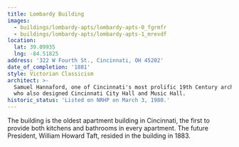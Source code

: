 ```yaml
---
title: Lombardy Building
images:
  - buildings/lombardy-apts/lombardy-apts-0_fgrmfr
  - buildings/lombardy-apts/lombardy-apts-1_mrevdf
location:
  lat: 39.09935
  lng: -84.51825
address: '322 W Fourth St., Cincinnati, OH 45202'
date_of_completion: '1881'
style: Victorian Classicism
architect: >-
  Samuel Hannaford, one of Cincinnati's most prolific 19th Century architects
  who also designed Cincinnati City Hall and Music Hall.
historic_status: 'Listed on NRHP on March 3, 1980.'
---
```


The building is the oldest apartment building in Cincinnati, the first to provide both kitchens and bathrooms in every apartment. The future President, William Howard Taft, resided in the building in 1883.

